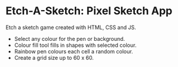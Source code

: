 # Etch-A-Sketch: Pixel Sketch App

Etch a sketch game created with HTML, CSS and JS.

* Select any colour for the pen or background.
* Colour fill tool fills in shapes with selected colour.
* Rainbow pen colours each cell a random colour.
* Create a grid size up to 60 x 60.
 
